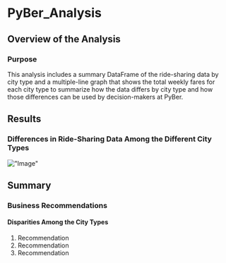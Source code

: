 # PyBer_Analysis

## Overview of the Analysis

### Purpose

This analysis includes a summary DataFrame of the ride-sharing data by city type and a multiple-line graph that shows the total weekly fares for each city type to summarize how the data differs by city type and how those differences can be used by decision-makers at PyBer.

## Results

### Differences in Ride-Sharing Data Among the Different City Types

!["Image"](./Resources/image.png)

## Summary

### Business Recommendations

#### Disparities Among the City Types

1. Recommendation
2. Recommendation
3. Recommendation

